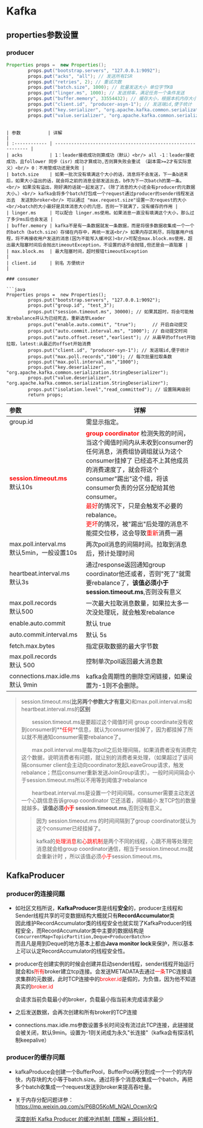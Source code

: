 #  Kafka

## properties参数设置

### producer

```java
Properties props =  new Properties();
        props.put("bootstrap.servers", "127.0.0.1:9092");
        props.put("acks", "all"); // 发送所有ISR
        props.put("retries", 2); // 重试次数
        props.put("batch.size", 1000); // 批量发送大小 单位字节KB
        props.put("linger.ms", 1000); // 发送频率，满足任务一个条件发送
        props.put("buffer.memory", 33554432); // 缓存大小，根据本机内存大小配置
        props.put("client.id", "producer-asyn-1"); // 发送端id,便于统计
        props.put("key.serializer", "org.apache.kafka.common.serialization.StringSerializer");
        props.put("value.serializer", "org.apache.kafka.common.serialization.StringSerializer");
```
```

| 参数          | 详解                                                         |
| :------------ | ------------------------------------------------------------ |
| acks          | 1：leader接收成功则算成功（默认）<br/> all -1：leader接收成功，且follower 同步（isr）成功才算成功,否则算失败会重试 （副本需>=2才有实际意义）<br/> 0：不用管成功还是失败 |
| batch.size    | 如果一批次没有填满这个大小的话，消息将不会发送，下一条b进来后，如果大小溢出的话，就会将之前的消息全部发送出去，b作为下一次batch的第一条。<br/> 如果没有溢出，刚好满的话就一起发送了。(除了消息的大小还会有producer的元数据大小。）<br/> kafka会将多个batch打包成一个request通过producer的sender线程发送出去  发送到broker<br/> 可以通过 "max.request.size"设置一次request的大小<br/>batch的大小最好是具体消息大小的几倍，否则一下就满了，没有缓存的作用 |
| linger.ms     | 可以配合 linger.ms使用。如果消息一直没有填满这个大小，那么过了多少ms后也会发送 |
| buffer.memory | kafka不是有一条数据就发一条数据，而是将很多数据收集成一个一个的batch（batch.size）存储在内存中，再统一发送<br/> 如果内存区耗尽，将阻塞用户线程，将不再接收用户发送的消息(因为不能写入缓冲区)<br/>可配合max.block.ms使用，超出最大阻塞时间后会抛出timeoutException，不设置的话不会抛错,但还是会一直阻塞 |
| max.block.ms  | 最大阻塞时间，超时报错timeoutException                       |
| client.id     | 别名 方便统计                                                |

### consumer

​```java
Properties props =  new Properties();
        props.put("bootstrap.servers", "127.0.0.1:9092");
        props.put("group.id", "test_3");
        props.put("session.timeout.ms", 30000); // 如果其超时，将会可能触发rebalance并认为已经死去，重新选举Leader
        props.put("enable.auto.commit", "true");      // 开启自动提交
        props.put("auto.commit.interval.ms", "1000"); // 自动提交时间
        props.put("auto.offset.reset","earliest"); // 从最早的offset开始拉取，latest:从最近的offset开始消费
        props.put("client.id", "producer-syn-1"); // 发送端id,便于统计
        props.put("max.poll.records","100"); // 每次批量拉取条数
        props.put("max.poll.interval.ms","1000");
        props.put("key.deserializer", "org.apache.kafka.common.serialization.StringDeserializer");
        props.put("value.deserializer", "org.apache.kafka.common.serialization.StringDeserializer");
        props.put("isolation.level","read_committed"); // 设置隔离级别
        return props;
```



| 参数                                                        | 详解                                                         |
| :---------------------------------------------------------- | ------------------------------------------------------------ |
| group.id                                                    | 需显示指定。                                                 |
| <font color="red">**session.timeout.ms**</font><br/>默认10s | <font color='red'>**group coordinator**</font> 检测失败的时间，当这个阈值时间内从未收到consumer的任何消息，消费组协调组就认为这个consumer挂掉了 已经追不上其他成员的消费速度了，就会将这个consumer"踢出"这个组，将该consumer负责的分区分配给其他consumer。<br/><font color='red'>最好</font>的情况下，只是会触发不必要的rebalance。<br/><font color='red'>更坏</font>的情况，被"踢出"后处理的消息不能提交位移，这会导致<font color='red'>重新</font>消费一遍 |
| max.poll.interval.ms<br/>默认5min，一般设置10s              | 两次poll消息的间隔时间。拉取到消息后，预计处理时间           |
| heartbeat.interval.ms<br/>默认3s                            | 通过response返回通知group coordinator他还或者，否则"死了"就需要rebalance了，**该值必须小于 session.timeout.ms**,否则没有意义 |
| max.poll.records<br/>默认500                                | 一次最大拉取消息数量，如果拉太多一次没处理玩，就会触发rebalance |
| enable.auto.commit                                          | 默认 true                                                    |
| auto.commit.interval.ms                                     | 默认 5s                                                      |
| fetch.max.bytes                                             | 指定获取数据的最大字节数                                     |
| max.poll.records<br/>默认  500                              | 控制单次poll返回最大消息数                                   |
| connections.max.idle.ms<br/>默认 9min                       | kafka会周期性的删除空闲链接，如果设置为-1则不会删除。        |

> session.timeout.ms(**比另两个参数大才有意义**)和max.poll.interval.ms和heartbeat.interval.ms的**区别**
>
> &ensp;&ensp;&ensp;&ensp;session.timeout.ms是要超过这个阈值时间 group coordinate没有收到consumer的**<font color='red'>任何</font>**信息，就认为consumer挂掉了，因为都挂掉了所以就不用通知consumer需要rebalance了。
>
> &ensp;&ensp;&ensp;&ensp;max.poll.interval.ms是每次poll之后处理间隔，如果消费者没有消费完这个数据，说明消费者有问题，就让别的消费者来处理，（如果超过了该间隔consumer client会主动向coordinator发起LeaveGroup请求，触发rebalance；然后consumer重新发送JoinGroup请求）。一般时间间隔会小于session.timeout.ms所以不用等到阈值才rebalance
>
> &ensp;&ensp;&ensp;&ensp;heartbeat.interval.ms是设置一个时间间隔，consumer需要主动发送一个心跳信息告诉group coordinator 它还活着，间隔越小 发TCP包的数量就越多。**该值必须<font color='red'>小于</font> session.timeout.ms**,否则没有意义。
>
> > 因为 session.timeout.ms 的时间间隔到了group coordinator就认为这个consumer已经挂掉了。
> >
> > kafka的<font color='red'>处理消息</font>和<font color='red'>心跳机制</font>是两个不同的线程，心跳不用等处理完消息就会给group coordinator通信，相当于session.timeout.ms就会重新计时 ，所以该值必须<font color='red'>小于</font>session.timeout.ms。

## KafkaProducer

### producer的连接问题

- 如社区文档所说，**KafkaProducer**类是线程**安全**的，producer主线程和Sender线程共享的可变数据结构大概就只有**RecordAccumulator**类<br>因此维护RecordAccumulator类的线程安全也就实现了KafkaProducer的线程安全，而RecordAccumulator类中主要的数据结构是`ConcurrentMap<TopicPartition,Deque<ProducerBatch>>`<br>而且凡是用到Deque的地方基本上都由**Java monitor lock**来保护，所以基本上可以认定RecordAccumulator的线程安全性。

- producer在创建实例的时候会创建并启动sender线程，sender线程开始运行就会和s<font color='red'>所有</font>broker建立tcp连接。会发送METADATA去通过<font color='red'>一条</font>TPC连接请求集群的元数据，此时TCP连接中的<font color='red'>broker.id</font>是假的，为负值，因为他不知道真实的<font color='red'>broker.id</font>

  会请求当前负载最小的broker，负载最小指当前未完成请求最少

- 之后发送数据，会再次创建和所有broker的TCP连接
- connections.max.idle.ms参数设置多长时间没有流过此TCP连接，此链接就会被关闭，默认9min。设置为-1则关闭成为永久"长连接"（kafka会有探活机制keepalive）

### producer的缓存问题

- kafkaProduce会创建一个BufferPool，BufferPool再分割成一个一个的内存快，内存块的大小等于batch.size。通过将多个消息收集成一个batch，再把多个batch收集成一个request发送到broker来提高吞吐量。

- 关于内存分配问题详参：https://mp.weixin.qq.com/s/P6BO5KoMl_NQAI_OcwnXrQ

  [深度剖析 Kafka Producer 的缓冲池机制【图解 + 源码分析】](https://mp.weixin.qq.com/s/P6BO5KoMl_NQAI_OcwnXrQ)

